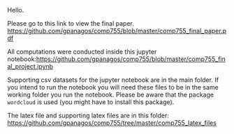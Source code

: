 Hello.

Please go to this link to view the final paper.
https://github.com/gpanagos/comp755/blob/master/comp755_final_paper.pdf

All computations were conducted inside this jupyter notebook:https://github.com/gpanagos/comp755/blob/master/comp755_final_project.ipynb

Supporting csv datasets for the jupyter notebook are in the main folder. If you intend to run the notebook you will need these files to be in the same working folder you run the notebook. Please be aware that the package `wordcloud` is used (you might have to install this package).

The latex file and supporting latex files are in this folder:
https://github.com/gpanagos/comp755/tree/master/comp755_latex_files
